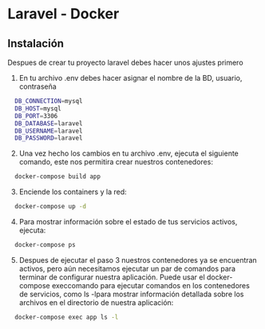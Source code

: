 # Laravel - Docker

## Instalación
Despues de crear tu proyecto laravel debes hacer unos ajustes primero
1. En tu archivo .env debes hacer asignar el nombre de la BD, usuario, contraseña
```bash
  DB_CONNECTION=mysql
  DB_HOST=mysql
  DB_PORT=3306
  DB_DATABASE=laravel
  DB_USERNAME=laravel
  DB_PASSWORD=laravel
```
2. Una vez hecho los cambios en tu archivo .env, ejecuta el siguiente comando, este nos permitira crear nuestros contenedores:
```bash
  docker-compose build app
```
3. Enciende los containers y la red:
```bash
  docker-compose up -d
```
4. Para mostrar información sobre el estado de tus servicios activos, ejecuta:
```bash
  docker-compose ps
```
5. Despues de ejecutar el paso 3 nuestros contenedores ya se encuentran activos, pero aún necesitamos ejecutar un par de comandos para terminar de configurar nuestra aplicación. Puede usar el docker-compose execcomando para ejecutar comandos en los contenedores de servicios, como ls -lpara mostrar información detallada sobre los archivos en el directorio de nuestra aplicación:
```bash
  docker-compose exec app ls -l
```

